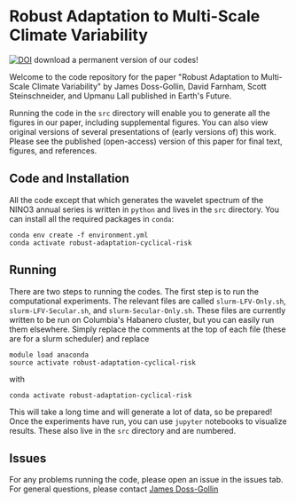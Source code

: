 # Robust Adaptation to Multi-Scale Climate Variability

[![DOI](https://zenodo.org/badge/121041561.svg)](https://zenodo.org/badge/latestdoi/121041561) download a permanent version of our codes!


Welcome to the code repository for the paper "Robust Adaptation to Multi-Scale Climate Variability" by James Doss-Gollin, David Farnham, Scott Steinschneider, and Upmanu Lall published in Earth's Future.

Running the code in the `src` directory will enable you to generate all the figures in our paper, including supplemental figures.
You can also view original versions of several presentations of (early versions of) this work.
Please see the published (open-access) version of this paper for final text, figures, and references.


## Code and Installation

All the code except that which generates the wavelet spectrum of the NINO3 annual series is written in `python` and lives in the `src` directory.
You can install all the required packages in `conda`:

```
conda env create -f environment.yml
conda activate robust-adaptation-cyclical-risk
```

## Running

There are two steps to running the codes.
The first step is to run the computational experiments.
The relevant files are called `slurm-LFV-Only.sh`, `slurm-LFV-Secular.sh`, and `slurm-Secular-Only.sh`.
These files are currently written to be run on Columbia's Habanero cluster, but you can easily run them elsewhere.
Simply replace the comments at the top of each file (these are for a slurm scheduler) and replace

```
module load anaconda
source activate robust-adaptation-cyclical-risk
```

with

```
conda activate robust-adaptation-cyclical-risk
```

This will take a long time and will generate a lot of data, so be prepared!
Once the experiments have run, you can use `jupyter` notebooks to visualize results.
These also live in the `src` directory and are numbered.

## Issues

For any problems running the code, please open an issue in the issues tab.
For general questions, please contact [James Doss-Gollin](https://jamesdossgollin.me/)
